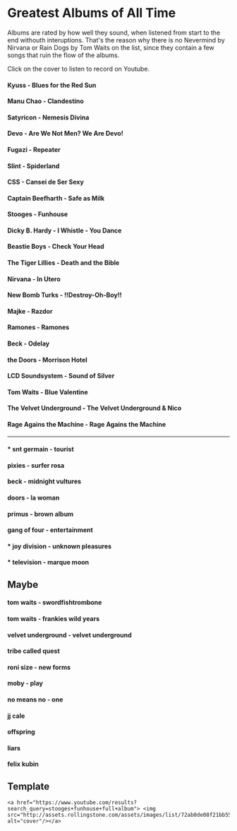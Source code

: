 Greatest Albums of All Time
===========================
Albums are rated by how well they sound, when listened from start to the end withouth interuptions. That's the reason why there is no Nevermind by Nirvana or Rain Dogs by Tom Waits on the list, since they contain a few songs that ruin the flow of the albums.

Click on the cover to listen to record on Youtube.


#### Kyuss - Blues for the Red Sun
#### Manu Chao - Clandestino
#### Satyricon - Nemesis Divina


#### Devo - Are We Not Men? We Are Devo!
#### Fugazi - Repeater
#### Slint - Spiderland
#### CSS - Cansei de Ser Sexy
#### Captain Beefharth - Safe as Milk
#### Stooges - Funhouse
#### Dicky B. Hardy  - I Whistle - You Dance
#### Beastie Boys - Check Your Head
#### The Tiger Lillies - Death and the Bible


#### Nirvana - In Utero
#### New Bomb Turks - !!Destroy-Oh-Boy!!
#### Majke - Razdor
#### Ramones - Ramones
#### Beck - Odelay
#### the Doors - Morrison Hotel
#### LCD Soundsystem - Sound of Silver
#### Tom Waits - Blue Valentine


#### The Velvet Underground - The Velvet Underground & Nico


#### Rage Agains the Machine - Rage Agains the Machine

----

#### * snt germain - tourist
#### pixies - surfer rosa
#### beck - midnight vultures
#### doors - la woman
#### primus - brown album
#### gang of four - entertainment
#### * joy division - unknown pleasures
#### * television - marque moon

Maybe
-----
#### tom waits - swordfishtrombone
#### tom waits - frankies wild years
#### velvet underground - velvet underground
#### tribe called quest
#### roni size - new forms
#### moby - play
#### no means no - one
#### jj cale
#### offspring
#### liars
#### felix kubin

Template
--------
```
<a href="https://www.youtube.com/results?search_query=stooges+funhouse+full+album"> <img src="http://assets.rollingstone.com/assets/images/list/72ab0de08f21bb55ef5f4dff665cf842cab0b3ac.jpg" alt="cover"/></a>
```
